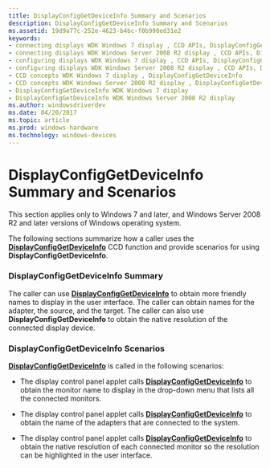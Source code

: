 ```yaml
---
title: DisplayConfigGetDeviceInfo Summary and Scenarios
description: DisplayConfigGetDeviceInfo Summary and Scenarios
ms.assetid: 19d9a77c-252e-4623-b4bc-f0b990ed31e2
keywords:
- connecting displays WDK Windows 7 display , CCD APIs, DisplayConfigGetDeviceInfo
- connecting displays WDK Windows Server 2008 R2 display , CCD APIs, DisplayConfigGetDeviceInfo
- configuring displays WDK Windows 7 display , CCD APIs, DisplayConfigGetDeviceInfo
- configuring displays WDK Windows Server 2008 R2 display , CCD APIs, DisplayConfigGetDeviceInfo
- CCD concepts WDK Windows 7 display , DisplayConfigGetDeviceInfo
- CCD concepts WDK Windows Server 2008 R2 display , DisplayConfigGetDeviceInfo
- DisplayConfigGetDeviceInfo WDK Windows 7 display
- DisplayConfigGetDeviceInfo WDK Windows Server 2008 R2 display
ms.author: windowsdriverdev
ms.date: 04/20/2017
ms.topic: article
ms.prod: windows-hardware
ms.technology: windows-devices
---
```


# DisplayConfigGetDeviceInfo Summary and Scenarios


This section applies only to Windows 7 and later, and Windows Server 2008 R2 and later versions of Windows operating system.

The following sections summarize how a caller uses the [**DisplayConfigGetDeviceInfo**](https://msdn.microsoft.com/library/windows/hardware/ff553903) CCD function and provide scenarios for using **DisplayConfigGetDeviceInfo**.

### <span id="displayconfiggetdeviceinfo_summary"></span><span id="DISPLAYCONFIGGETDEVICEINFO_SUMMARY"></span>DisplayConfigGetDeviceInfo Summary

The caller can use [**DisplayConfigGetDeviceInfo**](https://msdn.microsoft.com/library/windows/hardware/ff553903) to obtain more friendly names to display in the user interface. The caller can obtain names for the adapter, the source, and the target. The caller can also use **DisplayConfigGetDeviceInfo** to obtain the native resolution of the connected display device.

### <span id="displayconfiggetdeviceinfo_scenarios"></span><span id="DISPLAYCONFIGGETDEVICEINFO_SCENARIOS"></span>DisplayConfigGetDeviceInfo Scenarios

[**DisplayConfigGetDeviceInfo**](https://msdn.microsoft.com/library/windows/hardware/ff553903) is called in the following scenarios:

-   The display control panel applet calls [**DisplayConfigGetDeviceInfo**](https://msdn.microsoft.com/library/windows/hardware/ff553903) to obtain the monitor name to display in the drop-down menu that lists all the connected monitors.

-   The display control panel applet calls [**DisplayConfigGetDeviceInfo**](https://msdn.microsoft.com/library/windows/hardware/ff553903) to obtain the name of the adapters that are connected to the system.

-   The display control panel applet calls [**DisplayConfigGetDeviceInfo**](https://msdn.microsoft.com/library/windows/hardware/ff553903) to obtain the native resolution of each connected monitor so the resolution can be highlighted in the user interface.

 

 





